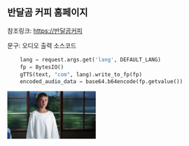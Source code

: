 ## 반달곰 커피 홈페이지

참조링크: <https://반달곰커피>

문구: 오디오 출력 소스코드

```python
    lang = request.args.get('lang', DEFAULT_LANG)
    fp = BytesIO()
    gTTS(text, "com", lang).write_to_fp(fp)
    encoded_audio_data = base64.b64encode(fp.getvalue())
```

<img src="./static/david.jpg" width="40%" height="30%" title="david" alt="david"></img>